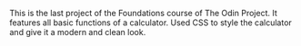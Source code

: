 This is the last project of the Foundations course of The Odin Project. It features all basic functions of a calculator. Used CSS to style the calculator and give it a modern and clean look.
